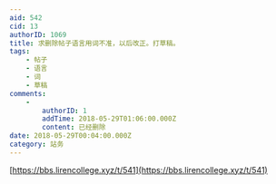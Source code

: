 ```yaml
---
aid: 542
cid: 13
authorID: 1069
title: 求删除帖子语言用词不准，以后改正。打草稿。
tags:
    - 帖子
    - 语言
    - 词
    - 草稿
comments:
    -
        authorID: 1
        addTime: 2018-05-29T01:06:00.000Z
        content: 已经删除
date: 2018-05-29T00:04:00.000Z
category: 站务
---
```


[https://bbs.lirencollege.xyz/t/541](https://bbs.lirencollege.xyz/t/541)
